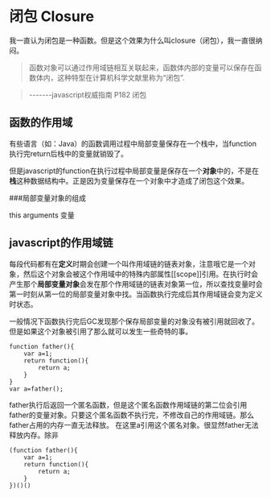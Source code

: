 # 闭包 Closure

我一直认为闭包是一种函数。但是这个效果为什么叫closure（闭包），我一直很纳闷。

> 函数对象可以通过作用域链相互关联起来，函数体内部的变量可以保存在函数体内，这种特型在计算机科学文献里称为“闭包”.

> -------javascript权威指南 P182 闭包

## 函数的作用域

有些语言（如：Java）的函数调用过程中局部变量保存在一个栈中，当function 执行完return后栈中的变量就销毁了。

但是javascript的function在执行过程中局部变量是保存在一个**对象**中的，不是在**栈**这种数据结构中。正是因为变量保存在一个对象中才造成了闭包这个效果。


###局部变量对象的组成

this arguments 变量

## javascript的作用域链
每段代码都有在**定义**时期会创建一个叫作用域链的链表对象，注意哦它是一个对象，然后这个对象会被这个作用域中的特殊内部属性[[scope]]引用。在执行时会产生那个**局部变量对象**会发在那个作用域链的链表对象第一位，所以查找变量时会第一时刻从第一位的局部变量对象中找。当函数执行完成后其作用域链会变为定义时状态。

一般情况下函数执行完后GC发现那个保存局部变量的对象没有被引用就回收了。但是如果这个对象被引用了那么就可以发生一些奇特的事。

	function father(){
		var a=1;
		return function(){
			return a;
		}
	}
	var a=father();

father执行后返回一个匿名函数，但是这个匿名函数作用域链的第二位会引用father的变量对象。只要这个匿名函数不执行完，不修改自己的作用域链。那么father占用的内存一直无法释放。
在这里a引用这个匿名对象。很显然father无法释放内存。除非

	(function father(){
		var a=1;
		return function(){
			return a;
		}
	})()()

